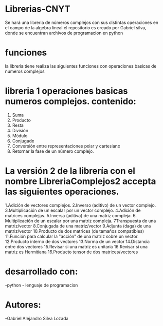 # Librerias-CNYT
Se hará una libreria de números complejos con sus distintas operaciones en el campo de la algebra lineal el repositorio es creado por Gabriel silva, donde se encuentran archivos de programacion en  python

# funciones 
la libreria tiene realiza las siguientes funciones con operaciones basicas de numeros complejos

# libreria 1 operaciones basicas numeros complejos. contenido: 

1. Suma
2. Producto
3. Resta
4. División
5. Módulo
6. Conjugado
7. Conversión entre representaciones polar y cartesiano
8. Retornar la fase de un número complejo.

# La versión 2 de la librería con el nombre LibreriaComplejos2 accepta las siguientes operaciones.

1.Adición de vectores complejos.
2.Inverso (aditivo) de un vector complejo.
3.Multiplicación de un escalar por un vector complejo.
4.Adición de matrices complejas.
5.Inversa (aditiva) de una matriz compleja.
6. Multiplicación de un escalar por una matriz compleja.
7Transpuesta de una matriz/vector
8.Conjugada de una matriz/vector
9.Adjunta (daga) de una matriz/vector
10.Producto de dos matrices (de tamaños compatibles)
11.Función para calcular la "acción" de una matriz sobre un vector.
12.Producto interno de dos vectores
13.Norma de un vector
14.Distancia entre dos vectores
15.Revisar si una matriz es unitaria 16 Revisar si una matriz es Hermitiana
16.Producto tensor de dos matrices/vectores

# desarrollado con:
-python - lenguaje de programacion

# Autores:

-Gabriel Alejandro Silva Lozada
